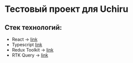 # Тестовый проект для Uchiru

## Стек технологий:

* React -> [link](https://reactjs.org/)
* Typescript [link](https://www.typescriptlang.org/)
* Redux Toolkit -> [link](https://redux-toolkit.js.org/)
* RTK Query -> [link](https://redux-toolkit.js.org/rtk-query/overview)
